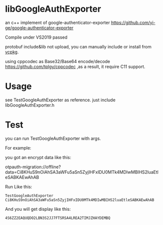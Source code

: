 # libGoogleAuthExporter

an c++ implement of google-authenticator-exporter https://github.com/yi-ge/google-authenticator-exporter

Compile under VS2019 passed

protobuf include&lib not upload, you can manually include or install from [vcpkg](https://github.com/Microsoft/vcpkg).

using cppcodec as Base32/Base64 encode/decode
  https://github.com/tplgy/cppcodec ,as a result, it require C11 support.

# Usage

see TestGoogleAuthExporter as reference.
just include libGoogleAuthExporter.h


# Test
you can run TestGoogleAuthExporter with args.

For example:

you got an encrypt data like this:

otpauth-migration://offline?data=Ci8KHuS9nOiAhSA3aWFu5aSn5ZyjIHFxIDU0MTk4MDIwMBIHS2luaEtleSABKAEwAhAB

Run Like this:
```
TestGoogleAuthExporter Ci8KHuS9nOiAhSA3aWFu5aSn5ZyjIHFxIDU0MTk4MDIwMBIHS2luaEtleSABKAEwAhAB
```

And you will get display like this:
```
4S6ZZ2EAQUQDO2LBN3S2JJ7FTSRSA4LREA2TIMJZHAYDEMBQ
```

